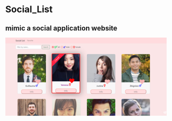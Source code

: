 # Social_List

## mimic a social application website

![](https://github.com/ycl818/Social_List/blob/master/img/social_like.png)

